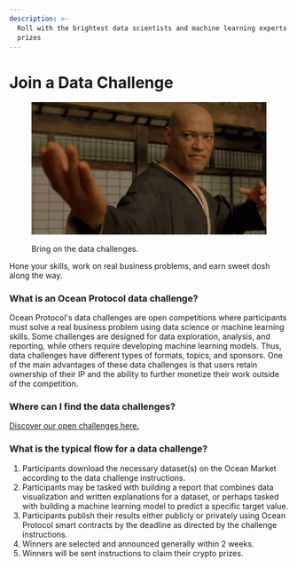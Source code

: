 ```yaml
---
description: >-
  Roll with the brightest data scientists and machine learning experts for
  prizes
---
```


# Join a Data Challenge

<figure><img src="../.gitbook/assets/morpheus-taunting.gif" alt=""><figcaption><p>Bring on the data challenges.</p></figcaption></figure>

Hone your skills, work on real business problems, and earn sweet dosh along the way.&#x20;

### What is an Ocean Protocol data challenge?

Ocean Protocol's data challenges are open competitions where participants must solve a real business problem using data science or machine learning skills. Some challenges are designed for data exploration, analysis, and reporting, while others require developing machine learning models. Thus, data challenges have different types of formats, topics, and sponsors. One of the main advantages of these data challenges is that users retain ownership of their IP and the ability to further monetize their work outside of the competition.

### Where can I find the data challenges?

[Discover our open challenges here.](https://oceanprotocol.com/challenges)

### What is the typical flow for a data challenge?

1. Participants download the necessary dataset(s) on the Ocean Market according to the data challenge instructions.
2. Participants may be tasked with building a report that combines data visualization and written explanations for a dataset, or perhaps tasked with building a machine learning model to predict a specific target value.
3. Participants publish their results either publicly or privately using Ocean Protocol smart contracts by the deadline as directed by the challenge instructions.
4. Winners are selected and announced generally within 2 weeks.
5. Winners will be sent instructions to claim their crypto prizes.
